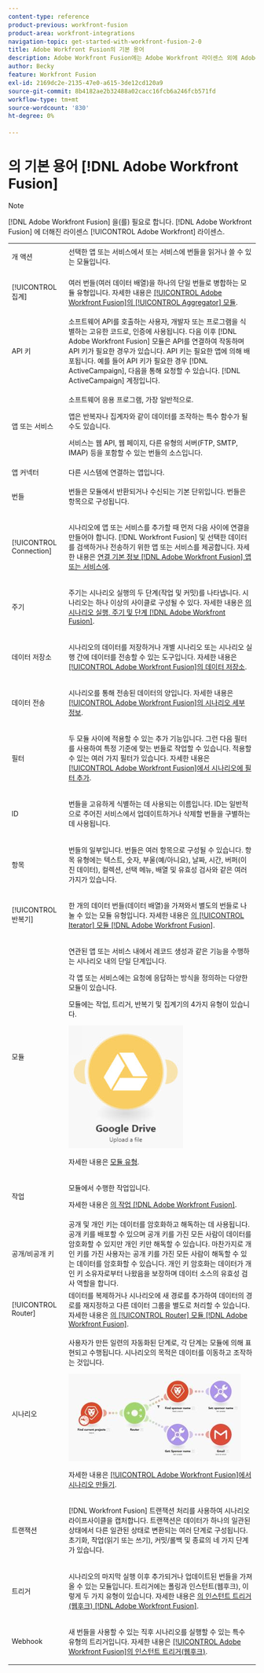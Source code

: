 ```yaml
---
content-type: reference
product-previous: workfront-fusion
product-area: workfront-integrations
navigation-topic: get-started-with-workfront-fusion-2-0
title: Adobe Workfront Fusion의 기본 용어
description: Adobe Workfront Fusion에는 Adobe Workfront 라이센스 외에 Adobe Workfront Fusion 라이센스가 필요합니다.
author: Becky
feature: Workfront Fusion
exl-id: 2169dc2e-2135-47e0-a615-3de12cd120a9
source-git-commit: 8b4182ae2b32488a02cacc16fcb6a246fcb571fd
workflow-type: tm+mt
source-wordcount: '830'
ht-degree: 0%

---
```


# 의 기본 용어 [!DNL Adobe Workfront Fusion]

>[!NOTE]
>
>[!DNL Adobe Workfront Fusion] 을(를) 필요로 합니다. [!DNL Adobe Workfront Fusion] 에 더해진 라이센스 [!UICONTROL Adobe Workfront] 라이센스.


<table style="table-layout:auto">
 <col> 
 <col> 
 <tbody> 
  <tr> 
   <td role="rowheader"> <p>개 액션</p> </td> 
   <td>선택한 앱 또는 서비스에서 또는 서비스에 번들을 읽거나 쓸 수 있는 모듈입니다.</td> 
  </tr> 
  <tr> 
   <td role="rowheader"> <p>[!UICONTROL 집계]</p> </td> 
   <td> <p>여러 번들(여러 데이터 배열)을 하나의 단일 번들로 병합하는 모듈 유형입니다. 자세한 내용은 <a href="../../workfront-fusion/modules/aggregator-module.md" class="MCXref xref">[!UICONTROL Adobe Workfront Fusion]의 [!UICONTROL Aggregator] 모듈</a>.</p> </td> 
  </tr> 
  <tr> 
   <td role="rowheader">API 키</td> 
   <td>소프트웨어 API를 호출하는 사용자, 개발자 또는 프로그램을 식별하는 고유한 코드로, 인증에 사용됩니다. 다음 이후 [!DNL Adobe Workfront Fusion] 모듈은 API를 연결하여 작동하며 API 키가 필요한 경우가 있습니다. API 키는 필요한 앱에 의해 배포됩니다. 예를 들어 API 키가 필요한 경우 [!DNL ActiveCampaign], 다음을 통해 요청할 수 있습니다. [!DNL ActiveCampaign] 계정입니다.</td> 
  </tr> 
  <tr> 
   <td role="rowheader">앱 또는 서비스</td> 
   <td> <p>소프트웨어 응용 프로그램, 가장 일반적으로.</p> <p>앱은 반복자나 집계자와 같이 데이터를 조작하는 특수 함수가 될 수도 있습니다. </p> <p>서비스는 웹 API, 웹 페이지, 다른 유형의 서버(FTP, SMTP, IMAP) 등을 포함할 수 있는 번들의 소스입니다. </p>  </td> 
  </tr> 
  <tr> 
   <td role="rowheader">앱 커넥터</td> 
   <td>다른 시스템에 연결하는 앱입니다.</td> 
  </tr> 
  <tr> 
   <td role="rowheader"> <p>번들</p> </td> 
   <td> <p>번들은 모듈에서 반환되거나 수신되는 기본 단위입니다. 번들은 항목으로 구성됩니다.</p> </td> 
  </tr> 
  <tr> 
   <td role="rowheader"> <p>[!UICONTROL Connection]</p> </td> 
   <td> <p>시나리오에 앱 또는 서비스를 추가할 때 먼저 다음 사이에 연결을 만들어야 합니다. [!DNL Workfront Fusion] 및 선택한 데이터를 검색하거나 전송하기 위한 앱 또는 서비스를 제공합니다. 자세한 내용은 <a href="../../workfront-fusion/connections/about-connecting-wf-fusion-to-app-or-service.md" class="MCXref xref">연결 기본 정보 [!DNL Adobe Workfront Fusion] 앱 또는 서비스에</a>.</p> </td> 
  </tr> 
  <tr> 
   <td role="rowheader"> <p>주기</p> </td> 
   <td> <p>주기는 시나리오 실행의 두 단계(작업 및 커밋)를 나타냅니다. 시나리오는 하나 이상의 사이클로 구성될 수 있다. 자세한 내용은 <a href="../../workfront-fusion/scenarios/scenario-execution-cycles-phases.md" class="MCXref xref">의 시나리오 실행, 주기 및 단계 [!DNL Adobe Workfront Fusion]</a>.</p> </td> 
  </tr> 
  <tr> 
   <td role="rowheader"> <p>데이터 저장소</p> </td> 
   <td> <p>시나리오의 데이터를 저장하거나 개별 시나리오 또는 시나리오 실행 간에 데이터를 전송할 수 있는 도구입니다. 자세한 내용은 <a href="../../workfront-fusion/modules/data-stores.md" class="MCXref xref">[!UICONTROL Adobe Workfront Fusion]의 데이터 저장소</a>.</p> </td> 
  </tr> 
  <tr> 
   <td role="rowheader"> <p>데이터 전송</p> </td> 
   <td> <p>시나리오를 통해 전송된 데이터의 양입니다. 자세한 내용은 <a href="../../workfront-fusion/scenarios/scenario-detail.md" class="MCXref xref">[!UICONTROL Adobe Workfront Fusion]의 시나리오 세부 정보</a>.</p> </td> 
  </tr> 
  <tr> 
   <td role="rowheader"> <p>필터</p> </td> 
   <td> <p>두 모듈 사이에 적용할 수 있는 추가 기능입니다. 그런 다음 필터를 사용하여 특정 기준에 맞는 번들로 작업할 수 있습니다. 적용할 수 있는 여러 가지 필터가 있습니다. 자세한 내용은 <a href="../../workfront-fusion/scenarios/add-a-filter-to-a-scenario.md" class="MCXref xref">[!UICONTROL Adobe Workfront Fusion]에서 시나리오에 필터 추가</a>.</p> </td> 
  </tr> 
  <tr> 
   <td role="rowheader"> <p>ID</p> </td> 
   <td> <p>번들을 고유하게 식별하는 데 사용되는 이름입니다. ID는 일반적으로 주어진 서비스에서 업데이트하거나 삭제할 번들을 구별하는 데 사용됩니다.</p> </td> 
  </tr> 
  <tr> 
   <td role="rowheader"> <p>항목</p> </td> 
   <td> <p>번들의 일부입니다. 번들은 여러 항목으로 구성될 수 있습니다. 항목 유형에는 텍스트, 숫자, 부울(예/아니요), 날짜, 시간, 버퍼(이진 데이터), 컬렉션, 선택 메뉴, 배열 및 유효성 검사와 같은 여러 가지가 있습니다.</p> </td> 
  </tr> 
  <tr> 
   <td role="rowheader"> <p>[!UICONTROL 반복기]</p> </td> 
   <td> <p>한 개의 데이터 번들(데이터 배열)을 가져와서 별도의 번들로 나눌 수 있는 모듈 유형입니다. 자세한 내용은 <a href="../../workfront-fusion/modules/iterator-module.md" class="MCXref xref">의 [!UICONTROL Iterator] 모듈 [!DNL Adobe Workfront Fusion]</a>.</p> </td> 
  </tr> 
  <tr> 
   <td role="rowheader"> <p>모듈</p> </td> 
   <td> <p>연관된 앱 또는 서비스 내에서 레코드 생성과 같은 기능을 수행하는 시나리오 내의 단일 단계입니다.</p> <p>각 앱 또는 서비스에는 요청에 응답하는 방식을 정의하는 다양한 모듈이 있습니다.</p> <p>모듈에는 작업, 트리거, 반복기 및 집계기의 4가지 유형이 있습니다.</p> <p> <img src="assets/module.jpg"> </p> <p>자세한 내용은 <a href="../../workfront-fusion/modules/module-types.md" class="MCXref xref">모듈 유형</a>.</p> </td> 
  </tr> 
  <tr> 
   <td role="rowheader"> <p>작업</p> </td> 
   <td> <p>모듈에서 수행한 작업입니다.</p><p>자세한 내용은 <a href="../../workfront-fusion/get-started/operations-in-workfront-fusion.md" class="MCXref xref">의 작업 [!DNL Adobe Workfront Fusion]</a>.</p>
  </tr> 
  <tr> 
   <td role="rowheader">공개/비공개 키</td> 
   <td>공개 및 개인 키는 데이터를 암호화하고 해독하는 데 사용됩니다. 공개 키를 배포할 수 있으며 공개 키를 가진 모든 사람이 데이터를 암호화할 수 있지만 개인 키만 해독할 수 있습니다. 마찬가지로 개인 키를 가진 사용자는 공개 키를 가진 모든 사람이 해독할 수 있는 데이터를 암호화할 수 있습니다. 개인 키 암호화는 데이터가 개인 키 소유자로부터 나왔음을 보장하며 데이터 소스의 유효성 검사 역할을 합니다.</td> 
  </tr> 
  <tr> 
   <td role="rowheader"> <p>[!UICONTROL Router]</p> </td> 
   <td>데이터를 복제하거나 시나리오에 새 경로를 추가하여 데이터의 경로를 재지정하고 다른 데이터 그룹을 별도로 처리할 수 있습니다. 자세한 내용은 <a href="../../workfront-fusion/modules/router-module.md" class="MCXref xref">의 [!UICONTROL Router] 모듈 [!DNL Adobe Workfront Fusion]</a>.</td> 
  </tr> 
  <tr> 
   <td role="rowheader"> <p>시나리오</p> </td> 
   <td> <p>사용자가 만든 일련의 자동화된 단계로, 각 단계는 모듈에 의해 표현되고 수행됩니다. 시나리오의 목적은 데이터를 이동하고 조작하는 것입니다.</p> <p> <img src="assets/scenario-350x178.jpg" style="width: 350;height: 178;"> </p> <p> 자세한 내용은 <a href="../../workfront-fusion/scenarios/create-a-scenario.md" class="MCXref xref">[!UICONTROL Adobe Workfront Fusion]에서 시나리오 만들기</a>.</p> </td> 
  </tr> 
  <tr> 
   <td role="rowheader"> <p>트랜잭션</p> </td> 
   <td> <p>[!DNL Workfront Fusion] 트랜잭션 처리를 사용하여 시나리오 라이프사이클을 캡처합니다. 트랜잭션은 데이터가 하나의 일관된 상태에서 다른 일관된 상태로 변환되는 여러 단계로 구성됩니다. 초기화, 작업(읽기 또는 쓰기), 커밋/롤백 및 종료의 네 가지 단계가 있습니다.</p> </td> 
  </tr> 
  <tr> 
   <td role="rowheader"> <p>트리거</p> </td> 
   <td> <p>시나리오의 마지막 실행 이후 추가되거나 업데이트된 번들을 가져올 수 있는 모듈입니다. 트리거에는 폴링과 인스턴트(웹후크), 이렇게 두 가지 유형이 있습니다. 자세한 내용은 <a href="../../workfront-fusion/webhooks/instant-triggers-webhooks.md" class="MCXref xref">의 인스턴트 트리거(웹후크) [!DNL Adobe Workfront Fusion]</a>.</p> </td> 
  </tr> 
  <tr> 
   <td role="rowheader"> <p>Webhook</p> </td> 
   <td> <p>새 번들을 사용할 수 있는 직후 시나리오를 실행할 수 있는 특수 유형의 트리거입니다. 자세한 내용은 <a href="../../workfront-fusion/webhooks/instant-triggers-webhooks.md" class="MCXref xref">[!UICONTROL Adobe Workfront Fusion]의 인스턴트 트리거(웹후크)</a>.</p> </td> 
  </tr> 
 </tbody> 
</table>
